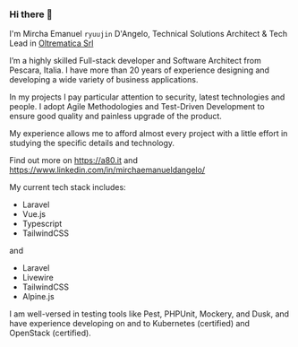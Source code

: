 ### Hi there 👋

I'm Mircha Emanuel `ryuujin` D'Angelo, Technical Solutions Architect & Tech Lead in [Oltrematica Srl](https://oltrematica.it)

I’m a highly skilled Full-stack developer and Software Architect from Pescara, Italia. I have more than 20 years of experience designing and developing a wide variety of business applications.

In my projects I pay particular attention to security, latest technologies and people. I adopt Agile Methodologies and Test-Driven Development to ensure good quality and painless upgrade of the product.

My experience allows me to afford almost every project with a little effort in studying the specific details and technology.

Find out more on https://a80.it and https://www.linkedin.com/in/mirchaemanueldangelo/

My current tech stack includes:
- Laravel
- Vue.js
- Typescript
- TailwindCSS
  
and

- Laravel
- Livewire
- TailwindCSS
- Alpine.js

I am well-versed in testing tools like Pest, PHPUnit, Mockery, and Dusk, and have experience developing on and to Kubernetes (certified) and OpenStack (certified).

<!--
**mirchaemanuel/mirchaemanuel** is a ✨ _special_ ✨ repository because its `README.md` (this file) appears on your GitHub profile.

Here are some ideas to get you started:

- 🔭 I’m currently working on ...
- 🌱 I’m currently learning ...
- 👯 I’m looking to collaborate on ...
- 🤔 I’m looking for help with ...
- 💬 Ask me about ...
- 📫 How to reach me: ...
- 😄 Pronouns: ...
- ⚡ Fun fact: ...
-->
